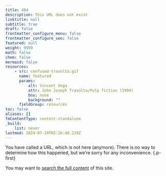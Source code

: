 ```yaml
---
title: 404
description: This URL does not exist
linktitle: null
subtitle: true
draft: false
frontmatter_configure_menu: false
frontmatter_configure_seo: false
featured: null
weight: 9999
math: false
chem: false
mermaid: false
resources:
    - src: confused-travolta.gif
      name: featured
      params:
          alt: Vincent Vega
          attr: John Joseph Travolta/Pulp fiction (1994)
          box: none
          background: ""
      fieldGroup: resources
toc: false
aliases: []
fmContentType: content-standalone
_build:
    list: never
lastmod: 2024-07-19T02:26:40.239Z
---
```


You have called a URL, which is not here (anymore).
There is no way to determine how this happened,
but we’re sorry for any inconvenience.
{.p-first} <!--more-->

You may want to [search the full content](/search) of this site.
